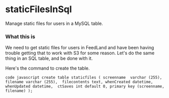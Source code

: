 # staticFilesInSql

Manage static files for users in a MySQL table.

### What this is

We need to get static files for users in FeedLand and have been having trouble getting that to work with S3 for some reason. Let's do the same thing in an SQL table, and be done with it. 

Here's the command to create the table.

``code javascriptcreate table staticfiles (	screenname  varchar (255), 	filename varchar (255), 	filecontents text,	whenCreated datetime, 	whenUpdated datetime, 	ctSaves int default 0,	primary key (screenname, filename)	);``

